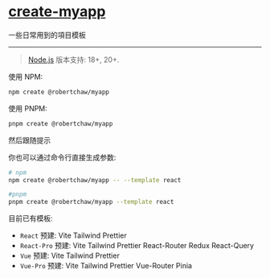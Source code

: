 # [create-myapp](https://github.com/RobertChaw/create-myapp)

一些日常用到的項目模板

--- 

> [Node.js](https://nodejs.org/en/) 版本支持: 18+, 20+.

使用 NPM:

```bash
npm create @robertchaw/myapp
```

使用 PNPM:
```bash
pnpm create @robertchaw/myapp
```
然后跟随提示

你也可以通过命令行直接生成参数:
```bash
# npm
npm create @robertchaw/myapp -- --template react

#pnpm
pnpm create @robertchaw/myapp --template react
```
目前已有模板:
- `React` 预建: Vite Tailwind Prettier
- `React-Pro` 预建: Vite Tailwind Prettier React-Router Redux React-Query
- `Vue` 预建: Vite Tailwind Prettier
- `Vue-Pro` 预建: Vite Tailwind Prettier Vue-Router Pinia
